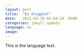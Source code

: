 ```yaml
---
layout: post
title:  "En blogpost"
date:   2021-03-30 02:04:19 -0500
categories: jekyll update
language: en
image:
---
```

This is the language test.